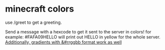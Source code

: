 # minecraft colors
use /greet to get a greeting.

Send a message with a hexcode to get it sent to the server in colors! 
for example: #FAFA09HELLO will print out HELLO in yellow for the whole server. 
[Additionally, gradients with &#rrggbb format work as well](https://rgb.birdflop.com/)
